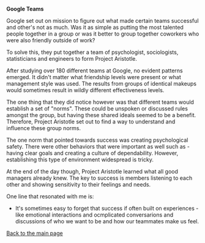 **Google Teams**

Google set out on mission to figure out what made certain teams successful and other's not as much. Was it as simple as putting the most talented people together in a group or was it better to group together coworkers who were also friendly outside of work?

To solve this, they put together a team of psychologist, sociologists, statisticians and engineers to form Project Aristotle.

After studying over 180 different teams at Google, no evident patterns emerged. It didn't matter what friendship levels were present or what management style was used. The results from groups of identical makeups would sometimes result in wildly different effectiveness levels.

The one thing that they did notice however was that different teams would establish a set of "norms". These could be unspoken or discussed rules amongst the group, but having these shared ideals seemed to be a benefit. Therefore, Project Aristotle set out to find a way to understand and influence these group norms.

The one norm that pointed towards success was creating psychological safety. There were other behaviors that were important as well such as - having clear goals and creating a culture of dependability. However, establishing this type of environment widespread is tricky.

At the end of the day though, Project Aristotle learned what all good managers already knew. The key to success is members listening to each other and showing sensitivity to their feelings and needs. 

One line that resonated with me is:
- It's sometimes easy to forget that success if often built on experiences - like emotional interactions and ocmplicated conversarions and discussions of who we want to be and how our teammates make us feel.


[Back to the main page](../README.md)